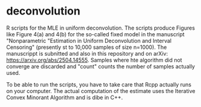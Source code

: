 # deconvolution
R scripts for the MLE in uniform deconvolution. The scripts produce Figures like Figure 4(a) and 4(b) for the so-called fixed model in the manuscript "Nonparametric "Estimation in Uniform Deconvolution and Interval Censoring" (presently st to 10,000 samples of size n=1000). The manuscrippt is subnitted and also in this repository and on arXiv: https://arxiv.org/abs/2504.14555. Samples where hte algorithm did not converge are discarded and "count" counts the number of samples actually used.

To be able to run the scripts, you have to take care that Rcpp actually runs on your computer. The actual computation of the estimate uses the Iterative Convex Minorant Algorithm and is dibe in C++.
